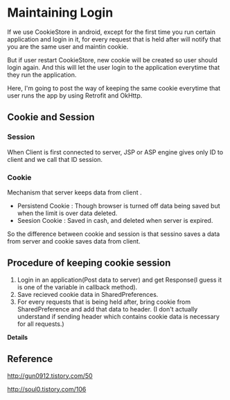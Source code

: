 # Maintaining Login

If we use CookieStore in android, except for the first time you run certain application and login in it, for every request that is held after will notify that you are the same user and maintin cookie.

But if user restart CookieStore, new cookie will be created so user should login again. And this will let the user login to the application everytime that they run the application.

Here, I'm going to post the way of keeping the same cookie everytime that user runs the app by using Retrofit and OkHttp.

## Cookie and Session

### Session

When Client is first connected to server, JSP or ASP engine gives only ID to client and we call that ID session.

### Cookie

Mechanism that server keeps data from client .

+ Persistend Cookie : Though browser is turned off data being saved but when the limit is over data deleted.
+ Seesion Cookie : Saved in cash, and deleted when server is expired.

So the difference between cookie and session is that sessino saves a data from server and cookie saves data from client.

## Procedure of keeping cookie session

1. Login in an application(Post data to server) and get Response(I guess it is one of the variable in callback method).
2. Save recieved cookie data in SharedPreferences.
3. For every requests that is being held after, bring cookie from SharedPreference and add that data to header.
   (I don't actually understand if sending header which contains cookie data is necessary for all requests.)

**Details**



## Reference

http://gun0912.tistory.com/50

http://soul0.tistory.com/106